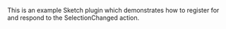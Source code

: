 This is an example Sketch plugin which demonstrates how to register for and respond to the SelectionChanged action.

